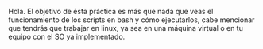 Hola. El objetivo de ésta práctica es más que nada que veas el funcionamiento de los scripts en bash y cómo ejecutarlos, cabe mencionar que tendrás que trabajar en linux, ya sea en una máquina virtual o en tu equipo con el SO ya implementado. 

#
